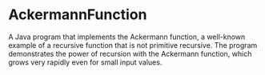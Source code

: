 # AckermannFunction
A Java program that implements the Ackermann function, a well-known example of a recursive function that is not primitive recursive. The program demonstrates the power of recursion with the Ackermann function, which grows very rapidly even for small input values.

